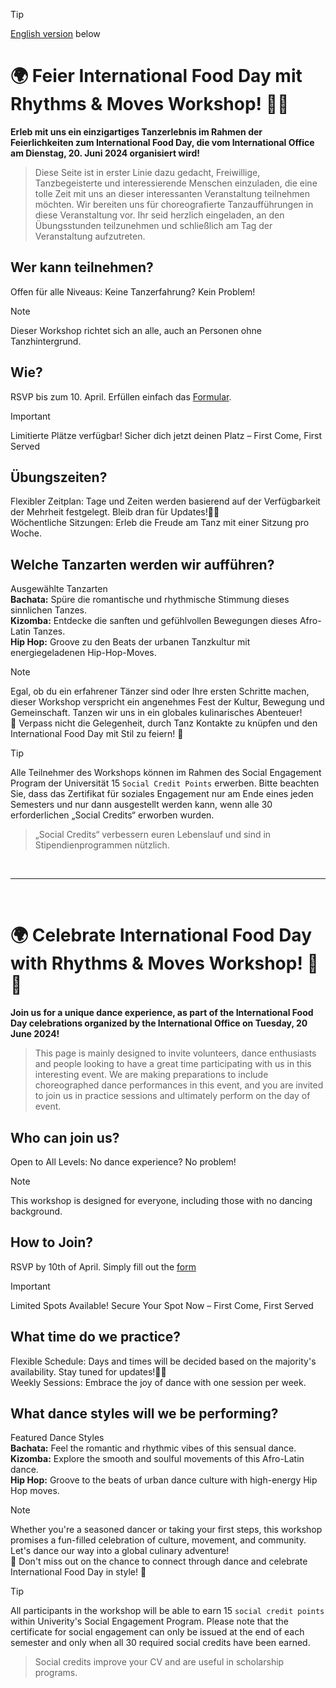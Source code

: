 > [!TIP]
> [English version](https://github.com/TH-OWL-Lemgo/FoodNCultureFestival2024/blob/main/README.md#-celebrate-international-food-day-with-rhythms--moves-workshop-) below

# 🌍 Feier International Food Day mit Rhythms & Moves Workshop! 🕺💃 
**Erleb mit uns ein einzigartiges Tanzerlebnis im Rahmen der Feierlichkeiten zum International Food Day, die vom International Office am Dienstag, 20. Juni 2024 organisiert wird!**
> Diese Seite ist in erster Linie dazu gedacht, Freiwillige, Tanzbegeisterte und interessierende Menschen einzuladen, die eine tolle Zeit mit uns an dieser interessanten Veranstaltung teilnehmen möchten. Wir bereiten uns für choreografierte Tanzaufführungen in diese Veranstaltung vor. Ihr seid herzlich eingeladen, an den Übungsstunden teilzunehmen und schließlich am Tag der Veranstaltung aufzutreten.

## Wer kann teilnehmen?
Offen für alle Niveaus: Keine Tanzerfahrung? Kein Problem!
> [!NOTE]
> Dieser Workshop richtet sich an alle, auch an Personen ohne Tanzhintergrund.

## Wie?
RSVP bis zum 10. April. Erfüllen einfach das [Formular](https://forms.gle/NowkEqskm86G21UD7).
> [!IMPORTANT]
> Limitierte Plätze verfügbar! Sicher dich jetzt deinen Platz – First Come, First Served

## Übungszeiten?
Flexibler Zeitplan: Tage und Zeiten werden basierend auf der Verfügbarkeit der Mehrheit festgelegt. Bleib dran für Updates!🕺💃 <br>
Wöchentliche Sitzungen: Erleb die Freude am Tanz mit einer Sitzung pro Woche.

## Welche Tanzarten werden wir aufführen?
Ausgewählte Tanzarten<br>
**Bachata:** Spüre die romantische und rhythmische Stimmung dieses sinnlichen Tanzes. <br>
**Kizomba:** Entdecke die sanften und gefühlvollen Bewegungen dieses Afro-Latin Tanzes. <br>
**Hip Hop:** Groove zu den Beats der urbanen Tanzkultur mit energiegeladenen Hip-Hop-Moves. <br>

> [!NOTE]
> Egal, ob du ein erfahrener Tänzer sind oder Ihre ersten Schritte machen, dieser Workshop verspricht ein angenehmes Fest der Kultur, Bewegung und Gemeinschaft. Tanzen wir uns in ein globales kulinarisches Abenteuer! <br>
> 🌟 Verpass nicht die Gelegenheit, durch Tanz Kontakte zu knüpfen und den International Food Day mit Stil zu feiern! 🌟

> [!TIP]
> Alle Teilnehmer des Workshops können im Rahmen des Social Engagement Program der Universität 15 `Social Credit Points` erwerben. Bitte beachten Sie, dass das Zertifikat für soziales Engagement nur am Ende eines jeden Semesters und nur dann ausgestellt werden kann, wenn alle 30 erforderlichen „Social Credits“ erworben wurden.
> > „Social Credits“ verbessern euren Lebenslauf und sind in Stipendienprogrammen nützlich.

<br><hr><br>

# 🌍 Celebrate International Food Day with Rhythms & Moves Workshop! 🕺💃 
**Join us for a unique dance experience, as part of the International Food Day celebrations organized by the International Office on Tuesday, 20 June 2024!**
> This page is mainly designed to invite volunteers, dance enthusiasts and people looking to have a great time participating with us in this interesting event. We are making preparations to include choreographed dance performances in this event, and you are invited to join us in practice sessions and ultimately perform on the day of event.

## Who can join us?
Open to All Levels: No dance experience? No problem!
> [!NOTE]
> This workshop is designed for everyone, including those with no dancing background. 

## How to Join?
RSVP by 10th of April. Simply fill out the [form](https://forms.gle/NowkEqskm86G21UD7)
> [!IMPORTANT]
> Limited Spots Available! Secure Your Spot Now – First Come, First Served

## What time do we practice?
Flexible Schedule: Days and times will be decided based on the majority's availability. Stay tuned for updates!🕺💃 <br>
Weekly Sessions: Embrace the joy of dance with one session per week. 

## What dance styles will we be performing?
Featured Dance Styles<br>
**Bachata:** Feel the romantic and rhythmic vibes of this sensual dance. <br>
**Kizomba:** Explore the smooth and soulful movements of this Afro-Latin dance. <br>
**Hip Hop:** Groove to the beats of urban dance culture with high-energy Hip Hop moves. <br>

> [!NOTE]
> Whether you're a seasoned dancer or taking your first steps, this workshop promises a fun-filled celebration of culture, movement, and community. Let's dance our way into a global culinary adventure! <br>
> 🌟 Don't miss out on the chance to connect through dance and celebrate International Food Day in style! 🌟

> [!TIP]
> All participants in the workshop will be able to earn 15 `social credit points` within Univerity's Social Engagement Program. Please note that the certificate for social engagement can only be issued at the end of each semester and only when all 30 required social credits have been earned.
> > Social credits improve your CV and are useful in scholarship programs.
